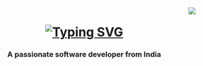 <img align="right" src="https://visitor-badge.laobi.icu/badge?page_id=prateekraiger.prateekraiger" />

 <h1 align="center">
<a href="https://git.io/typing-svg"><img src="https://readme-typing-svg.demolab.com?font=Righteous&size=35&duration=3000&pause=100&center=true&multiline=true&random=true&width=435&lines=Hii+There%E2%9C%8B;I'm+Prateek+Raiger!" alt="Typing SVG" /></a>
 </h1>

<h3 align="center">A passionate software developer from India</h3>

<br/>
